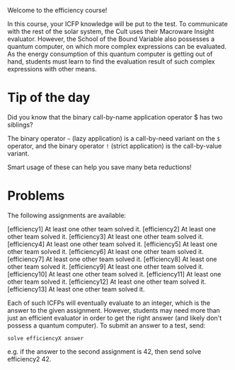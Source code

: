 Welcome to the efficiency course!

In this course, your ICFP knowledge will be put to the test.
To communicate with the rest of the solar system, the Cult uses their Macroware Insight evaluator.
However, the School of the Bound Variable also possesses a quantum computer, on which more complex expressions can be evaluated.
As the energy consumption of this quantum computer is getting out of hand,
students must learn to find the evaluation result of such complex expressions with other means.

# Tip of the day

Did you know that the binary call-by-name application operator $ has two siblings?

The binary operator `~` (lazy application) is a call-by-need variant on the `$` operator,
and the binary operator `!` (strict application) is the call-by-value variant.

Smart usage of these can help you save many beta reductions!

# Problems

The following assignments are available:

[efficiency1] At least one other team solved it.
[efficiency2] At least one other team solved it.
[efficiency3] At least one other team solved it.
[efficiency4] At least one other team solved it.
[efficiency5] At least one other team solved it.
[efficiency6] At least one other team solved it.
[efficiency7] At least one other team solved it.
[efficiency8] At least one other team solved it.
[efficiency9] At least one other team solved it.
[efficiency10] At least one other team solved it.
[efficiency11] At least one other team solved it.
[efficiency12] At least one other team solved it.
[efficiency13] At least one other team solved it.

Each of such ICFPs will eventually evaluate to an integer, which is the answer to the given assignment.
However, students may need more than just an efficient evaluator in order to get the right answer (and likely don't possess a quantum computer).
To submit an answer to a test, send:

```
solve efficiencyX answer
```

e.g. if the answer to the second assignment is 42, then send solve efficiency2 42.

